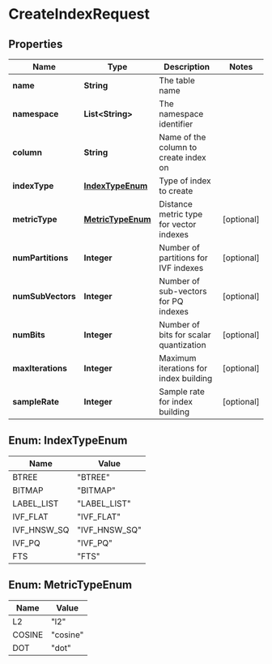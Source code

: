 

# CreateIndexRequest


## Properties

| Name | Type | Description | Notes |
|------------ | ------------- | ------------- | -------------|
|**name** | **String** | The table name |  |
|**namespace** | **List&lt;String&gt;** | The namespace identifier |  |
|**column** | **String** | Name of the column to create index on |  |
|**indexType** | [**IndexTypeEnum**](#IndexTypeEnum) | Type of index to create |  |
|**metricType** | [**MetricTypeEnum**](#MetricTypeEnum) | Distance metric type for vector indexes |  [optional] |
|**numPartitions** | **Integer** | Number of partitions for IVF indexes |  [optional] |
|**numSubVectors** | **Integer** | Number of sub-vectors for PQ indexes |  [optional] |
|**numBits** | **Integer** | Number of bits for scalar quantization |  [optional] |
|**maxIterations** | **Integer** | Maximum iterations for index building |  [optional] |
|**sampleRate** | **Integer** | Sample rate for index building |  [optional] |



## Enum: IndexTypeEnum

| Name | Value |
|---- | -----|
| BTREE | &quot;BTREE&quot; |
| BITMAP | &quot;BITMAP&quot; |
| LABEL_LIST | &quot;LABEL_LIST&quot; |
| IVF_FLAT | &quot;IVF_FLAT&quot; |
| IVF_HNSW_SQ | &quot;IVF_HNSW_SQ&quot; |
| IVF_PQ | &quot;IVF_PQ&quot; |
| FTS | &quot;FTS&quot; |



## Enum: MetricTypeEnum

| Name | Value |
|---- | -----|
| L2 | &quot;l2&quot; |
| COSINE | &quot;cosine&quot; |
| DOT | &quot;dot&quot; |



